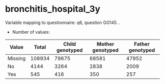 # bronchitis_hospital_3y
Variable mapping to questionnaire: q6, question GG145.
.
- Number of values:

| Value | Total | Child genotyped | Mother genotyped | Father genotyped |
| ----- | ----- | --------------- | ---------------- | ---------------- |
| Missing | 108934 | 79675 | 68581 | 47952 |
| No | 4144 | 3264 | 2838 |2009 |
| Yes | 545 | 416 | 350 |257 |



